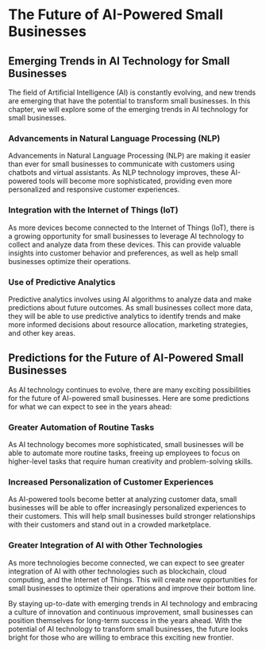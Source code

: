 The Future of AI-Powered Small Businesses
==================================================

Emerging Trends in AI Technology for Small Businesses
-----------------------------------------------------

The field of Artificial Intelligence (AI) is constantly evolving, and new trends are emerging that have the potential to transform small businesses. In this chapter, we will explore some of the emerging trends in AI technology for small businesses.

### Advancements in Natural Language Processing (NLP)

Advancements in Natural Language Processing (NLP) are making it easier than ever for small businesses to communicate with customers using chatbots and virtual assistants. As NLP technology improves, these AI-powered tools will become more sophisticated, providing even more personalized and responsive customer experiences.

### Integration with the Internet of Things (IoT)

As more devices become connected to the Internet of Things (IoT), there is a growing opportunity for small businesses to leverage AI technology to collect and analyze data from these devices. This can provide valuable insights into customer behavior and preferences, as well as help small businesses optimize their operations.

### Use of Predictive Analytics

Predictive analytics involves using AI algorithms to analyze data and make predictions about future outcomes. As small businesses collect more data, they will be able to use predictive analytics to identify trends and make more informed decisions about resource allocation, marketing strategies, and other key areas.

Predictions for the Future of AI-Powered Small Businesses
---------------------------------------------------------

As AI technology continues to evolve, there are many exciting possibilities for the future of AI-powered small businesses. Here are some predictions for what we can expect to see in the years ahead:

### Greater Automation of Routine Tasks

As AI technology becomes more sophisticated, small businesses will be able to automate more routine tasks, freeing up employees to focus on higher-level tasks that require human creativity and problem-solving skills.

### Increased Personalization of Customer Experiences

As AI-powered tools become better at analyzing customer data, small businesses will be able to offer increasingly personalized experiences to their customers. This will help small businesses build stronger relationships with their customers and stand out in a crowded marketplace.

### Greater Integration of AI with Other Technologies

As more technologies become connected, we can expect to see greater integration of AI with other technologies such as blockchain, cloud computing, and the Internet of Things. This will create new opportunities for small businesses to optimize their operations and improve their bottom line.

By staying up-to-date with emerging trends in AI technology and embracing a culture of innovation and continuous improvement, small businesses can position themselves for long-term success in the years ahead. With the potential of AI technology to transform small businesses, the future looks bright for those who are willing to embrace this exciting new frontier.
